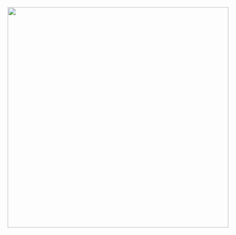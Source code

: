 <!---start.--->
<p align="center">
<img width= "500" src= "https://tenor.com/view/dreamcore-weirdcore-surreal-webcore-gif-1307575770307014081"> 
<p></p>
